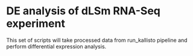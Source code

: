 # DE analysis of dLSm RNA-Seq experiment

This set of scripts will take processed data from run_kallisto pipeline and perform differential expression analysis.
